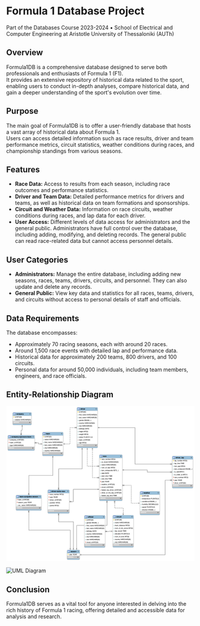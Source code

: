 # Formula 1 Database Project

Part of the Databases Course 2023-2024 ▪︎ School of Electrical and Computer Engineering at Aristotle University of Thessaloniki (AUTh)


## Overview

Formula1DB is a comprehensive database designed to serve both professionals and enthusiasts of Formula 1 (F1).    
It provides an extensive repository of historical data related to the sport, enabling users to conduct in-depth analyses, compare historical data, and gain a deeper understanding of the sport's evolution over time.

## Purpose

The main goal of Formula1DB is to offer a user-friendly database that hosts a vast array of historical data about Formula 1.    
Users can access detailed information such as race results, driver and team performance metrics, circuit statistics, weather conditions during races, and championship standings from various seasons.

## Features

- **Race Data:** Access to results from each season, including race outcomes and performance statistics.
- **Driver and Team Data:** Detailed performance metrics for drivers and teams, as well as historical data on team formations and sponsorships.
- **Circuit and Weather Data:** Information on race circuits, weather conditions during races, and lap data for each driver.
- **User Access:** Different levels of data access for administrators and the general public. Administrators have full control over the database, including adding, modifying, and deleting records. The general public can read race-related data but cannot access personnel details.

## User Categories

- **Administrators:** Manage the entire database, including adding new seasons, races, teams, drivers, circuits, and personnel. They can also update and delete any records.
- **General Public:** View key data and statistics for all races, teams, drivers, and circuits without access to personal details of staff and officials.

## Data Requirements

The database encompasses:
- Approximately 70 racing seasons, each with around 20 races.
- Around 1,500 race events with detailed lap and performance data.
- Historical data for approximately 200 teams, 800 drivers, and 100 circuits.
- Personal data for around 50,000 individuals, including team members, engineers, and race officials.

## Entity-Relationship Diagram
<img title="a title" alt="Alt text" src="https://github.com/Kyparissis/Formula1DB/blob/main/media/EER-diagram.png">

![UML Diagram](path/to/uml_diagram.png)

## Conclusion

Formula1DB serves as a vital tool for anyone interested in delving into the rich history of Formula 1 racing, offering detailed and accessible data for analysis and research.

